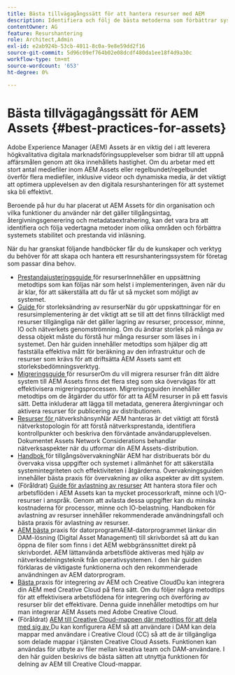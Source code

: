 ```yaml
---
title: Bästa tillvägagångssätt för att hantera resurser med AEM
description: Identifiera och följ de bästa metoderna som förbättrar systemets stabilitet och prestanda under belastningen, beroende på AEM Assets driftsättning och funktioner som används för att importera och bearbeta resurser.
contentOwner: AG
feature: Resurshantering
role: Architect,Admin
exl-id: e2ab924b-53cb-4011-8c0a-9e8e59dd2f16
source-git-commit: 5d96c09ef764b02e08dcdf480da1ee18f4d9a30c
workflow-type: tm+mt
source-wordcount: '653'
ht-degree: 0%

---
```


# Bästa tillvägagångssätt för AEM Assets {#best-practices-for-assets}

Adobe Experience Manager (AEM) Assets är en viktig del i att leverera högkvalitativa digitala marknadsföringsupplevelser som bidrar till att uppnå affärsmålen genom att öka innehållets hastighet. Om du arbetar med ett stort antal mediefiler inom AEM Assets eller regelbundet/regelbundet överför flera mediefiler, inklusive videor och dynamiska media, är det viktigt att optimera upplevelsen av den digitala resurshanteringen för att systemet ska bli effektivt.

Beroende på hur du har placerat ut AEM Assets för din organisation och vilka funktioner du använder när det gäller tillgångsintag, återgivningsgenerering och metadataextrahering, kan det vara bra att identifiera och följa vedertagna metoder inom olika områden och förbättra systemets stabilitet och prestanda vid inläsning.

När du har granskat följande handböcker får du de kunskaper och verktyg du behöver för att skapa och hantera ett resurshanteringssystem för företag som passar dina behov.

* [Prestandajusteringsguide ](performance-tuning-guidelines.md)
för resurserInnehåller en uppsättning metodtips som kan följas när som helst i implementeringen, även när du är klar, för att säkerställa att du får ut så mycket som möjligt av systemet.
* [Guide ](assets-sizing-guide.md)
för storleksändring av resurserNär du gör uppskattningar för en resursimplementering är det viktigt att se till att det finns tillräckligt med resurser tillgängliga när det gäller lagring av resurser, processor, minne, IO och nätverkets genomströmning. Om du ändrar storlek på många av dessa objekt måste du förstå hur många resurser som läses in i systemet. Den här guiden innehåller metodtips som hjälper dig att fastställa effektiva mått för beräkning av den infrastruktur och de resurser som krävs för att driftsätta AEM Assets samt ett storleksbedömningsverktyg.
* [Migreringsguide ](assets-migration-guide.md)
för resurserOm du vill migrera resurser från ditt äldre system till AEM Assets finns det flera steg som ska övervägas för att effektivisera migreringsprocessen. Migreringsguiden innehåller metodtips om de åtgärder du utför för att ta AEM resurser in på ett fasvis sätt. Detta inkluderar att lägga till metadata, generera återgivningar och aktivera resurser för publicering av distributionen.
* [Resurser för ](assets-network-considerations.md)
nätverkshänsynNär AEM hanteras är det viktigt att förstå nätverkstopologin för att förstå nätverksprestanda, identifiera kontrollpunkter och beskriva den förväntade användarupplevelsen. Dokumentet Assets Network Considerations behandlar nätverksaspekter när du utformar din AEM Assets-distribution.
* [Handbok ](assets-monitoring-best-practices.md)
för tillgångsövervakningNär AEM har distribuerats bör du övervaka vissa uppgifter och systemet i allmänhet för att säkerställa systemintegriteten och effektiviteten i åtgärderna. Övervakningsguiden innehåller bästa praxis för övervakning av olika aspekter av ditt system.
* (Föråldrat) [Guide för avlastning av resurser](assets-offloading-best-practices.md)
Att hantera stora filer och arbetsflöden i AEM Assets kan ta mycket processorkraft, minne och I/O-resurser i anspråk. Genom att avlasta dessa uppgifter kan du minska kostnaderna för processor, minne och IO-belastning. Handboken för avlastning av resurser innehåller rekommenderade användningsfall och bästa praxis för avlastning av resurser.
* [AEM bästa ](https://helpx.adobe.com/experience-manager/desktop-app/aem-desktop-app-best-practices.html)
praxis för datorprogramAEM-datorprogrammet länkar din DAM-lösning (Digital Asset Management) till skrivbordet så att du kan öppna de filer som finns i det AEM webbgränssnittet direkt på skrivbordet. AEM lättanvända arbetsflöde aktiveras med hjälp av nätverksdelningsteknik från operativsystemen. I den här guiden förklaras de viktigaste funktionerna och den rekommenderade användningen av AEM datorprogram.
* [Bästa ](aem-cc-integration-best-practices.md)
praxis för integrering av AEM och Creative CloudDu kan integrera din AEM med Creative Cloud på flera sätt. Om du följer några metodtips för att effektivisera arbetsflödena för integrering och överföring av resurser blir det effektivare. Denna guide innehåller metodtips om hur man integrerar AEM Assets med Adobe Creative Cloud.
* (Föråldrat) [AEM till Creative Cloud-mappen där metodtips för att dela med sig av ](aem-cc-folder-sharing-best-practices.md)
Du kan konfigurera AEM så att användare i DAM kan dela mappar med användare i Creative Cloud (CC) så att de är tillgängliga som delade mappar i tjänsten Creative Cloud Assets. Funktionen kan användas för utbyte av filer mellan kreativa team och DAM-användare. I den här guiden beskrivs de bästa sätten att utnyttja funktionen för delning av AEM till Creative Cloud-mappar.

